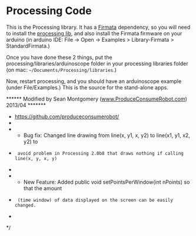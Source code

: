 # Processing Code

This is the Processing library. It has a [Firmata](http://firmata.org) dependency, so you will need to install the [processing lib](https://github.com/pardo-bsso/processing-arduino), and also install the Firmata firmware on your arduino (in arduino IDE: File -> Open -> Examples > Library-Firmata > StandardFirmata.)

Once you have done these 2 things, put the processing/libraries/arduinoscope folder in your processing libraries folder (on mac: `~/Documents/Processing/libraries`.)

Now, restart processing, and you should have an arduinoscope example (under File/Examples.) This is the source for the stand-alone apps.

 ****** Modified by Sean Montgomery (www.ProduceConsumeRobot.com) 2013/04 *******
 * https://github.com/produceconsumerobot/
 * 
 * - Bug fix: Changed line drawing from line(x, y1, x, y2) to line(x1, y1, x2, y2) to
 *		avoid problem in Processing 2.0b8 that draws nothing if calling line(x, y, x, y)
 *
 * - New Feature: Added public void setPointsPerWindow(int nPoints) so that the amount
 * 		(time window) of data displayed on the screen can be easily changed.
 * 
 */